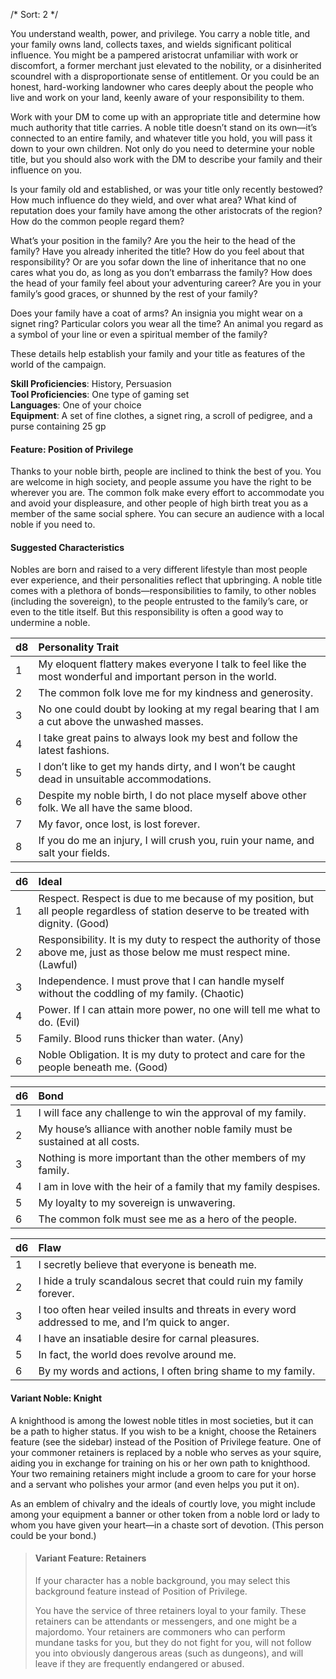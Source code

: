 /* 
Sort: 2 
*/

You understand wealth, power, and privilege. You carry a noble title, and your family owns land, collects taxes, and wields significant political influence. You might be a pampered aristocrat unfamiliar with work or discomfort, a former merchant just elevated to the nobility, or a disinherited scoundrel with a disproportionate sense of entitlement. Or you could be an honest, hard-working landowner who cares deeply about the people who live and work on your land, keenly aware of your responsibility to them.

Work with your DM to come up with an appropriate title and determine how much authority that title carries. A noble title doesn’t stand on its own—it’s connected to an entire family, and whatever title you hold, you will pass it down to your own children. Not only do you need to determine your noble title, but you should also work with the DM to describe your family and their influence on you.

Is your family old and established, or was your title only recently bestowed? How much influence do they wield, and over what area? What kind of reputation does your family have among the other aristocrats of the region? How do the common people regard them?

What’s your position in the family? Are you the heir to the head of the family? Have you already inherited the title? How do you feel about that responsibility? Or are you sofar down the line of inheritance that no one cares what you do, as long as you don’t embarrass the family? How does the head of your family feel about your adventuring career? Are you in your family’s good graces, or shunned by the rest of your family?

Does your family have a coat of arms? An insignia you might wear on a signet ring? Particular colors you wear all the time? An animal you regard as a symbol of your line or even a spiritual member of the family?

These details help establish your family and your title as features of the world of the campaign.

**Skill Proficiencies**: History, Persuasion  
**Tool Proficiencies**: One type of gaming set  
**Languages**: One of your choice  
**Equipment**: A set of fine clothes, a signet ring, a scroll of pedigree, and a purse containing 25 gp

#### Feature: Position of Privilege

Thanks to your noble birth, people are inclined to think the best of you. You are welcome in high society, and people assume you have the right to be wherever you are. The common folk make every effort to accommodate you and avoid your displeasure, and other people of high birth treat you as a member of the same social sphere. You can secure an audience with a local noble if you need to.

#### Suggested Characteristics

Nobles are born and raised to a very different lifestyle than most people ever experience, and their personalities reflect that upbringing. A noble title comes with a plethora of bonds—responsibilities to family, to other nobles (including the sovereign), to the people entrusted to the family’s care, or even to the title itself. But this responsibility is often a good way to undermine a noble.

| **d8** | **Personality Trait**                                                                                         |
|:-------|:--------------------------------------------------------------------------------------------------------------|
| 1      | My eloquent flattery makes everyone I talk to feel like the most wonderful and important person in the world. |
| 2      | The common folk love me for my kindness and generosity.                                                       |
| 3      | No one could doubt by looking at my regal bearing that I am a cut above the unwashed masses.                  |
| 4      | I take great pains to always look my best and follow the latest fashions.                                     |
| 5      | I don’t like to get my hands dirty, and I won’t be caught dead in unsuitable accommodations.                  |
| 6      | Despite my noble birth, I do not place myself above other folk. We all have the same blood.                   |
| 7      | My favor, once lost, is lost forever.                                                                         |
| 8      | If you do me an injury, I will crush you, ruin your name, and salt your fields.                               |

| **d6** | **Ideal**                                                                                                                             |
|:-------|:--------------------------------------------------------------------------------------------------------------------------------------|
| 1      | Respect. Respect is due to me because of my position, but all people regardless of station deserve to be treated with dignity. (Good) |
| 2      | Responsibility. It is my duty to respect the authority of those above me, just as those below me must respect mine. (Lawful)          |
| 3      | Independence. I must prove that I can handle myself without the coddling of my family. (Chaotic)                                      |
| 4      | Power. If I can attain more power, no one will tell me what to do. (Evil)                                                             |
| 5      | Family. Blood runs thicker than water. (Any)                                                                                          |
| 6      | Noble Obligation. It is my duty to protect and care for the people beneath me. (Good)                                                 |

| **d6** | **Bond**                                                                      |
|:-------|:------------------------------------------------------------------------------|
| 1      | I will face any challenge to win the approval of my family.                   |
| 2      | My house’s alliance with another noble family must be sustained at all costs. |
| 3      | Nothing is more important than the other members of my family.                |
| 4      | I am in love with the heir of a family that my family despises.               |
| 5      | My loyalty to my sovereign is unwavering.                                     |
| 6      | The common folk must see me as a hero of the people.                          |

| **d6** | **Flaw**                                                                                           |
|:-------|:---------------------------------------------------------------------------------------------------|
| 1      | I secretly believe that everyone is beneath me.                                                    |
| 2      | I hide a truly scandalous secret that could ruin my family forever.                                |
| 3      | I too often hear veiled insults and threats in every word addressed to me, and I’m quick to anger. |
| 4      | I have an insatiable desire for carnal pleasures.                                                  |
| 5      | In fact, the world does revolve around me.                                                         |
| 6      | By my words and actions, I often bring shame to my family.                                         |

#### Variant Noble: Knight

A knighthood is among the lowest noble titles in most societies, but it can be a path to higher status. If you wish to be a knight, choose the Retainers feature (see the sidebar) instead of the Position of Privilege feature. One of your commoner retainers is replaced by a noble who serves as your squire, aiding you in exchange for training on his or her own path to knighthood. Your two remaining retainers might include a groom to care for your horse and a servant who polishes your armor (and even helps you put it on).

As an emblem of chivalry and the ideals of courtly love, you might include among your equipment a banner or other token from a noble lord or lady to whom you have given your heart—in a chaste sort of devotion. (This person could be your bond.)

> #### Variant Feature: Retainers
>
> If your character has a noble background, you may select this background feature instead of Position of Privilege.
>
> You have the service of three retainers loyal to your family. These retainers can be attendants or messengers, and one might be a majordomo. Your retainers are commoners who can perform mundane tasks for you, but they do not fight for you, will not follow you into obviously dangerous areas (such as dungeons), and will leave if they are frequently endangered or abused.
